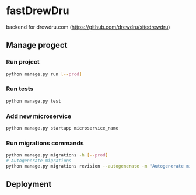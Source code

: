 # fastDrewDru
backend for drewdru.com (https://github.com/drewdru/sitedrewdru)

## Manage progect
### Run project
```bash
python manage.py run [--prod]
```
### Run tests
```bash
python manage.py test
```
### Add new microservice
```bash
python manage.py startapp microservice_name
```
### Run migrations commands
```bash
python manage.py migrations -h [--prod]
# Autogenerate migrations
python manage.py migrations revision --autogenerate -m "Autogenerate migrations" [--prod]
```

## Deployment
